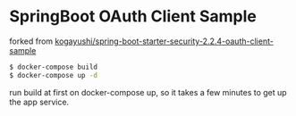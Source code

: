 SpringBoot OAuth Client Sample
==============================

forked from [kogayushi/spring\-boot\-starter\-security\-2\.2\.4\-oauth\-client\-sample](https://github.com/kogayushi/spring-boot-starter-security-2.2.4-oauth-client-sample)

```sh
$ docker-compose build
$ docker-compose up -d
```

run build at first on docker-compose up, so it takes a few minutes to get up the app service.


